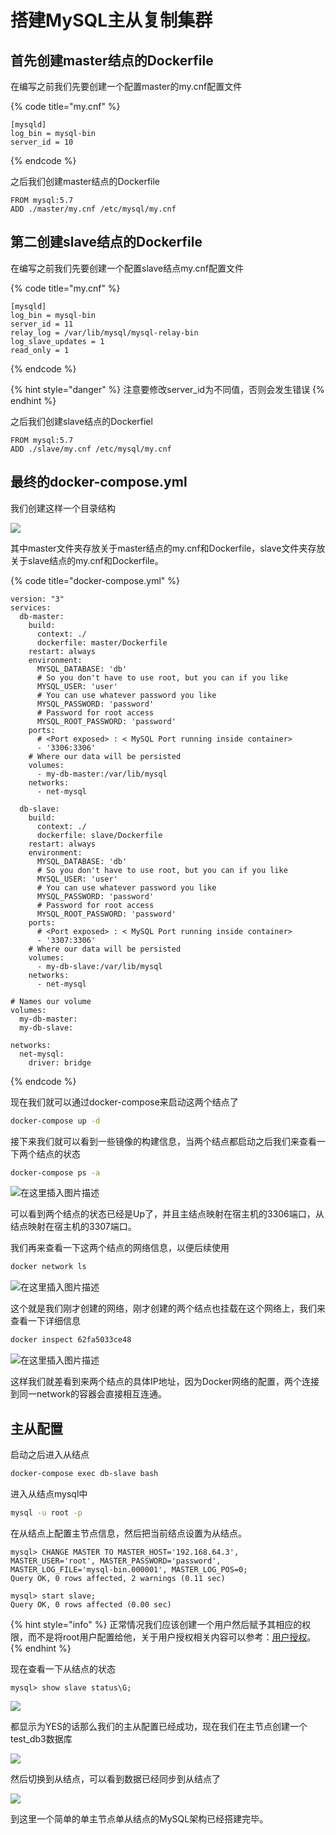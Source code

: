 # 搭建MySQL主从复制集群

## 首先创建master结点的Dockerfile

在编写之前我们先要创建一个配置master的my.cnf配置文件

{% code title="my.cnf" %}
```text
[mysqld]
log_bin = mysql-bin
server_id = 10
```
{% endcode %}

之后我们创建master结点的Dockerfile

```text
FROM mysql:5.7
ADD ./master/my.cnf /etc/mysql/my.cnf
```

## 第二创建slave结点的Dockerfile

在编写之前我们先要创建一个配置slave结点my.cnf配置文件

{% code title="my.cnf" %}
```text
[mysqld]
log_bin = mysql-bin
server_id = 11
relay_log = /var/lib/mysql/mysql-relay-bin
log_slave_updates = 1
read_only = 1
```
{% endcode %}

{% hint style="danger" %}
注意要修改server\_id为不同值，否则会发生错误
{% endhint %}

之后我们创建slave结点的Dockerfiel

```text
FROM mysql:5.7
ADD ./slave/my.cnf /etc/mysql/my.cnf
```

## 最终的docker-compose.yml

我们创建这样一个目录结构

![](../.gitbook/assets/image%20%283%29.png)

其中master文件夹存放关于master结点的my.cnf和Dockerfile，slave文件夹存放关于slave结点的my.cnf和Dockerfile。

{% code title="docker-compose.yml" %}
```text
version: "3"
services:
  db-master:
    build: 
      context: ./
      dockerfile: master/Dockerfile
    restart: always
    environment:
      MYSQL_DATABASE: 'db'
      # So you don't have to use root, but you can if you like
      MYSQL_USER: 'user'
      # You can use whatever password you like
      MYSQL_PASSWORD: 'password'
      # Password for root access
      MYSQL_ROOT_PASSWORD: 'password'
    ports:
      # <Port exposed> : < MySQL Port running inside container>
      - '3306:3306'
    # Where our data will be persisted
    volumes:
      - my-db-master:/var/lib/mysql
    networks:
      - net-mysql
  
  db-slave:
    build: 
      context: ./
      dockerfile: slave/Dockerfile
    restart: always
    environment:
      MYSQL_DATABASE: 'db'
      # So you don't have to use root, but you can if you like
      MYSQL_USER: 'user'
      # You can use whatever password you like
      MYSQL_PASSWORD: 'password'
      # Password for root access
      MYSQL_ROOT_PASSWORD: 'password'
    ports:
      # <Port exposed> : < MySQL Port running inside container>
      - '3307:3306'
    # Where our data will be persisted
    volumes:
      - my-db-slave:/var/lib/mysql
    networks:
      - net-mysql
  
# Names our volume
volumes:
  my-db-master:
  my-db-slave: 

networks: 
  net-mysql:
    driver: bridge
```
{% endcode %}

现在我们就可以通过docker-compose来启动这两个结点了

```bash
docker-compose up -d
```

接下来我们就可以看到一些镜像的构建信息，当两个结点都启动之后我们来查看一下两个结点的状态

```bash
docker-compose ps -a
```

![&#x5728;&#x8FD9;&#x91CC;&#x63D2;&#x5165;&#x56FE;&#x7247;&#x63CF;&#x8FF0;](https://img-blog.csdnimg.cn/20200423214625226.png)

可以看到两个结点的状态已经是Up了，并且主结点映射在宿主机的3306端口，从结点映射在宿主机的3307端口。

我们再来查看一下这两个结点的网络信息，以便后续使用

```bash
docker network ls
```

![&#x5728;&#x8FD9;&#x91CC;&#x63D2;&#x5165;&#x56FE;&#x7247;&#x63CF;&#x8FF0;](https://img-blog.csdnimg.cn/20200423214906216.png?x-oss-process=image/watermark,type_ZmFuZ3poZW5naGVpdGk,shadow_10,text_aHR0cHM6Ly9ibG9nLmNzZG4ubmV0L3NfODQyNDk5NDY3,size_16,color_FFFFFF,t_70)

这个就是我们刚才创建的网络，刚才创建的两个结点也挂载在这个网络上，我们来查看一下详细信息

```bash
docker inspect 62fa5033ce48
```

![&#x5728;&#x8FD9;&#x91CC;&#x63D2;&#x5165;&#x56FE;&#x7247;&#x63CF;&#x8FF0;](https://img-blog.csdnimg.cn/20200423215125125.png?x-oss-process=image/watermark,type_ZmFuZ3poZW5naGVpdGk,shadow_10,text_aHR0cHM6Ly9ibG9nLmNzZG4ubmV0L3NfODQyNDk5NDY3,size_16,color_FFFFFF,t_70)

这样我们就差看到来两个结点的具体IP地址，因为Docker网络的配置，两个连接到同一network的容器会直接相互连通。

## 主从配置

启动之后进入从结点

```bash
docker-compose exec db-slave bash
```

进入从结点mysql中

```bash
mysql -u root -p
```

在从结点上配置主节点信息，然后把当前结点设置为从结点。

```text
mysql> CHANGE MASTER TO MASTER_HOST='192.168.64.3', MASTER_USER='root', MASTER_PASSWORD='password', MASTER_LOG_FILE='mysql-bin.000001', MASTER_LOG_POS=0;
Query OK, 0 rows affected, 2 warnings (0.11 sec)

mysql> start slave;
Query OK, 0 rows affected (0.00 sec)
```

{% hint style="info" %}
正常情况我们应该创建一个用户然后赋予其相应的权限，而不是将root用户配置给他，关于用户授权相关内容可以参考：[用户授权](https://supeng842499467.gitbook.io/dive-into-mysql/shu-ju-ku-cao-zuo/yong-hu-cao-zuo/yong-hu-shou-quan)。
{% endhint %}

现在查看一下从结点的状态

```text
mysql> show slave status\G;
```

![](../.gitbook/assets/image%20%282%29.png)

都显示为YES的话那么我们的主从配置已经成功，现在我们在主节点创建一个test\_db3数据库

![](../.gitbook/assets/image%20%284%29.png)

然后切换到从结点，可以看到数据已经同步到从结点了

![](../.gitbook/assets/image.png)

到这里一个简单的单主节点单从结点的MySQL架构已经搭建完毕。

